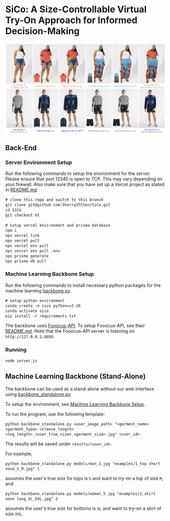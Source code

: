 # SiCo: A Size-Controllable Virtual Try-On Approach for Informed Decision-Making

![teaser image](https://github.com/SherryXTChen/SiCo/blob/0922fdf15af7942ae67ac72d07bf0f03add0ee16/assets/teaser.png)

## Back-End

### Server Environment Setup
Run the following commands to setup the environment for the server. Please ensure that port 12345 is open to TCP. This may vary depending on your firewall. Also make sure that you have set up a Vercel project as stated in [README.md](https://github.com/SherryXTChen/SiCo/blob/c7d57c40f730c7f4a4bceb6899c607bb385a2cca/README.md).
```
# clone this repo and switch to this branch
git clone git@github.com:SherryXTChen/SiCo.git
cd SiCo
git checkout ml

# setup vercel environment and prisma database
npm i
npx vercel link
npx vercel pull
npx vercel env pull
npx vercel env pull .env
npx prisma generate
npx prisma db pull
```

### Machine Learning Backbone Setup
Run the following commands to install necessary python packages for the machine learning [backbone.py](https://github.com/SherryXTChen/SiCo/blob/5efd3729ff2cbba1aa480bf9f6d9c59ddedc04a4/backbone.py). 
```
# setup python environment
conda create -n sico python==3.10
conda activate sico
pip install -r requirements.txt
```
The backbone uses [Fooocus-API](https://github.com/mrhan1993/Fooocus-API). To setup Fooocus-API, see their [README.md](https://github.com/mrhan1993/Fooocus-API/blob/2803f204776746c16fe18fb82613ae3693fdd5e1/README.md). Note that the Fooocus-API server is listening on `http://127.0.0.1:8888`. 

### Running
```
node server.js
```

## Machine Learning Backbone (Stand-Alone)

The backbone can be used as a stand-alone without our web interface using [backbone_standalone.py](https://github.com/SherryXTChen/SiCo/blob/5efd3729ff2cbba1aa480bf9f6d9c59ddedc04a4/backbone_standalone.py).

To setup the environment, see [Machine Learning Backbone Setup](#Machine-Learning-Backbone-Setup).

To run the program, use the following template:
```
python backbone_standalone.py <user_image_path> "<garment_name> <garment_type> <sleeve_length> <leg_length>_<user_true_size>_<garment_size>.jpg" <user_id>
```
The results will be saved under `results/<user_id>`. 

For example,
```
python backbone_standalone.py models/man_1.jpg "examples/1_top short none_S_M.jpg" 1
```
assumes the user's true size for tops is `S` and want to try-on a top of size `M`, and 

```
python backbone_standalone.py models/woman_5.jpg "examples/1_skirt none long_XL_XXL.jpg" 2
```
assumes the user's true size for bottoms is `XL` and want to try-on a skirt of size `XXL`.

